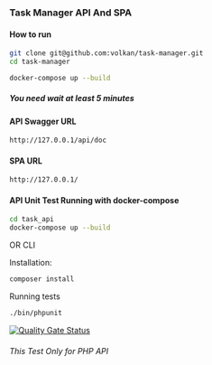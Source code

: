 ### Task Manager API And SPA
#### How to run


```bash
git clone git@github.com:volkan/task-manager.git
cd task-manager
```

```bash
docker-compose up --build
```
##### You need wait at least 5 minutes


#### API Swagger URL

```bash
http://127.0.0.1/api/doc
```

#### SPA URL

```bash
http://127.0.0.1/
```


#### API Unit Test Running with docker-compose

```bash
cd task_api
docker-compose up --build
```
OR CLI

Installation:
```bash
composer install
```
Running tests
```bash
./bin/phpunit
```

[![Quality Gate Status](https://sonarcloud.io/api/project_badges/measure?project=volkan_task-manager&metric=alert_status)](https://sonarcloud.io/dashboard?id=volkan_task-manager)
######  This Test Only for PHP API
